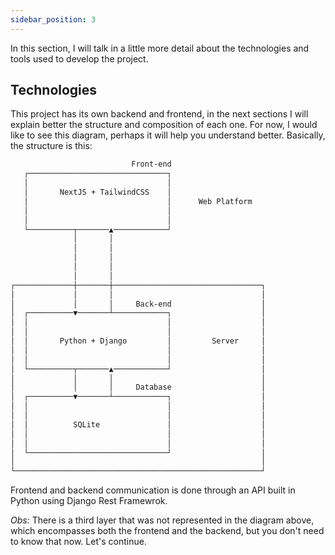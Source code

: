 ```yaml
---
sidebar_position: 3
---
```


In this section, I will talk in a little more detail about the technologies and tools used to develop the project.

## Technologies

This project has its own backend and frontend, in the next sections I will explain better the structure and composition of each one. For now, I would like to see this diagram, perhaps it will help you understand better. Basically, the structure is this:

```sh
                           Front-end
   ┌───────────────────────────────┐
   │                               │
   │       NextJS + TailwindCSS    │
   │                               │      Web Platform
   │                               │
   │                               │
   └──────────┬───────▲────────────┘
              │       │
              │       │
              │       │
              │       │
              │       │
┌─────────────┼───────┼─────────────────────────────────┐
│             │       │                                 │
│             │       │     Back-end                    │
│  ┌──────────▼───────┴────────────┐                    │
│  │                               │                    │
│  │                               │                    │
│  │       Python + Django         │         Server     │
│  │                               │                    │
│  │                               │                    │
│  └──────────┬───────▲────────────┘                    │
│             │       │                                 │
│             │       │     Database                    │
│  ┌──────────▼───────┴────────────┐                    │
│  │                               │                    │
│  │                               │                    │
│  │          SQLite               │                    │
│  │                               │                    │
│  │                               │                    │
│  └───────────────────────────────┘                    │
│                                                       │
└───────────────────────────────────────────────────────┘
```

Frontend and backend communication is done through an API built in Python using Django Rest Framewrok.

_Obs:_ There is a third layer that was not represented in the diagram above, which encompasses both the frontend and the backend, but you don't need to know that now. Let's continue.
